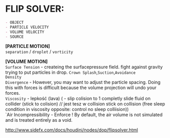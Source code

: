# FLIP SOLVER:

```md
- OBJECT 
- PARTICLE VELOCITY
- VOLUME VELOCITY
- SOURCE 
```

**[PARTICLE MOTION]**  
`separation` / `droplet` / `vorticity`   

**[VOLUME MOTION]**  
`Surface Tension` - createing the surfacepressure field. fight against gravity trying to put particles in drop. `Crown Splash`,`Suction`,`Avoidance`  
`Density`  
`Divergence` - However, you may want to adjust the particle spacing. Doing this with forces is difficult because the volume projection will undo your forces.  
`Viscosity` - lepkość (lava) (    - slip colision to 1 completly slide fluid on collider  (stick to colision) // jest tesz w collision stick on collision (free sleep condition  in viscosity opposite: control no sleep colliision))  
`Air Incompressibility - Enforce ! By default, the air volume is not simulated and is treated entirely as a void.   







http://www.sidefx.com/docs/houdini/nodes/dop/flipsolver.html
